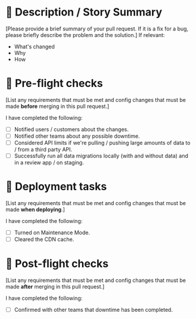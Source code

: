 # 📝 Description / Story Summary

[Please provide a brief summary of your pull request. If it is a fix for a bug, please briefly describe the problem and the solution.]
If relevant:
- What's changed
- Why
- How

# 🛫 Pre-flight checks
[List any requirements that must be met and config changes that must be made **before** merging in this pull request.]

I have completed the following:

- [ ] Notified users / customers about the changes.
- [ ] Notified other teams about any possible downtime.
- [ ] Considered API limits if we're pulling / pushing large amounts of data to / from a third party API.
- [ ] Successfully run all data migrations locally (with and without data) and in a review app / on staging.

# 🚧 Deployment tasks
[List any requirements that must be met and config changes that must be made **when deploying**.]

I have completed the following:

- [ ] Turned on Maintenance Mode.
- [ ] Cleared the CDN cache.
 
# 🛬 Post-flight checks
[List any requirements that must be met and config changes that must be made **after** merging in this pull request.]

I have completed the following:

- [ ] Confirmed with other teams that downtime has been completed.